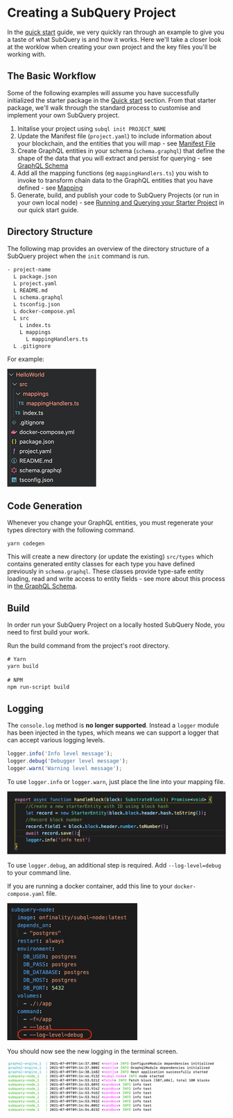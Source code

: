 # Creating a SubQuery Project

In the [quick start](/quickstart/quickstart.md) guide, we very quickly ran through an example to give you a taste of what SubQuery is and how it works. Here we'll take a closer look at the worklow when creating your own project and the key files you'll be working with.

## The Basic Workflow
Some of the following examples will assume you have successfully initialized the starter package in the [Quick start](../quickstart/quickstart.md) section. From that starter package, we'll walk through the standard process to customise and implement your own SubQuery project.

1. Initalise your project using `subql init PROJECT_NAME`
2. Update the Manifest file (`project.yaml`) to include information about your blockchain, and the entities that you will map - see [Manifest File](./manifest.md)
3. Create GraphQL entities in your schema (`schema.graphql`) that define the shape of the data that you will extract and persist for querying - see [GraphQL Schema](./graphql.md)
4. Add all the mapping functions (eg `mappingHandlers.ts`) you wish to invoke to transform chain data to the GraphQL entities that you have defined - see [Mapping](./mapping.md)
5. Generate, build, and publish your code to SubQuery Projects (or run in your own local node) - see [Running and Querying your Starter Project](./quickstart.md#running-and-querying-your-starter-project) in our quick start guide.

## Directory Structure

The following map provides an overview of the directory structure of a SubQuery project when the `init` command is run.

```
- project-name
  L package.json
  L project.yaml
  L README.md
  L schema.graphql
  L tsconfig.json
  L docker-compose.yml
  L src
    L index.ts
    L mappings
      L mappingHandlers.ts
  L .gitignore
```

For example:

![SubQuery diretory structure](../../assets/subQuery_directory_stucture.png)

## Code Generation

Whenever you change your GraphQL entities, you must regenerate your types directory with the following command.

```
yarn codegen
```

This will create a new directory (or update the existing) `src/types` which contains generated entity classes for each type you have defined previously in `schema.graphql`. These classes provide type-safe entity loading, read and write access to entity fields - see more about this process in [the GraphQL Schema](./graphql.md).

## Build

In order run your SubQuery Project on a locally hosted SubQuery Node, you need to first build your work.

Run the build command from the project's root directory.

```shell
# Yarn
yarn build

# NPM
npm run-script build
```

## Logging

The `console.log` method is **no longer supported**. Instead a `logger` module has been injected in the types, which means we can support a logger that can accept various logging levels.

```typescript
logger.info('Info level message');
logger.debug('Debugger level message');
logger.warn('Warning level message');
```

To use `logger.info` or `logger.warn`, just place the line into your mapping file.

![logging.info](../../assets/logging_info.png)

To use `logger.debug`, an additional step is required. Add `--log-level=debug` to your command line.

If you are running a docker container, add this line to your `docker-compose.yaml` file.

![logging.debug](../../assets/logging_debug.png)

You should now see the new logging in the terminal screen.

![logging.debug](../../assets/subquery_logging.png)

